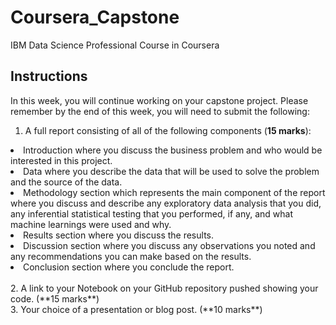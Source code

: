 # Coursera_Capstone
IBM Data Science Professional Course in Coursera

## Instructions
In this week, you will continue working on your capstone project. Please remember by the end of this week, you will need to submit the following:

1. A full report consisting of all of the following components (**15 marks**):
<li> Introduction where you discuss the business problem and who would be interested in this project. </li> 
<li> Data where you describe the data that will be used to solve the problem and the source of the data. </li>
<li> Methodology section which represents the main component of the report where you discuss and describe any exploratory data analysis that you did, any inferential statistical testing that you performed, if any, and what machine learnings were used and why. </li>
<li> Results section where you discuss the results. </li>
<li> Discussion section where you discuss any observations you noted and any recommendations you can make based on the results. </li>
<li> Conclusion section where you conclude the report. </li>
<br>
2. A link to your Notebook on your GitHub repository pushed showing your code. (**15 marks**)
<br>
3. Your choice of a presentation or blog post. (**10 marks**)
  
  
